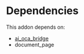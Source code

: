 # Dependencies

This addon depends on:

- [ai_oca_bridge](../../../../odoo-bringout-oca-ai-ai_oca_bridge)
- document_page

